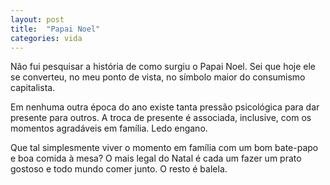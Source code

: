 ```yaml
---
layout: post
title:  "Papai Noel"
categories: vida
---
```


Não fui pesquisar a história de como surgiu o Papai Noel. Sei que hoje ele se converteu, no meu ponto de vista, no símbolo maior do consumismo capitalista.

Em nenhuma outra época do ano existe tanta pressão psicológica para dar presente para outros. A troca de presente é associada, inclusive, com os momentos agradáveis em família. Ledo engano.

Que tal simplesmente viver o momento em família com um bom bate-papo e boa comida à mesa? O mais legal do Natal é cada um fazer um prato gostoso e todo mundo comer junto. O resto é balela.